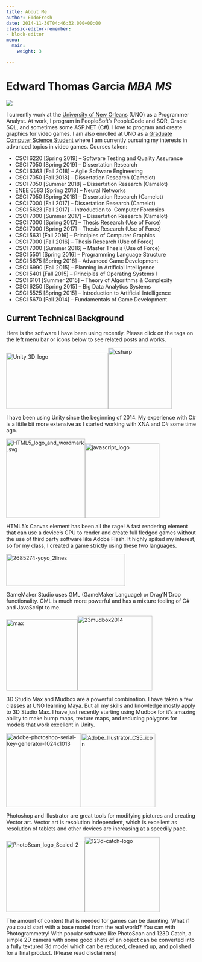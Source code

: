 ```yaml
---
title: About Me
author: ETdoFresh
date: 2014-11-30T04:46:32.000+00:00
classic-editor-remember:
- block-editor
menu:
  main:
    weight: 3

---
```

# Edward Thomas Garcia _MBA MS_

![](/uploads/uploads/2014/11/Garcia-Wedding-1121.jpg)

I currently work at the [University of New Orleans](http://www.uno.edu) (UNO) as a Programmer Analyst. At work, I program in PeopleSoft’s PeopleCode and SQR, Oracle SQL, and sometimes some ASP.NET (C#). I love to program and create graphics for video games. I am also enrolled at UNO as a [Graduate Computer Science Student](http://cs.uno.edu/academics/academics.php#master) where I am currently pursuing my interests in advanced topics in video games. Courses taken:

* CSCI 6220 \[Spring 2019\] – Software Testing and Quality Assurance
* CSCI 7050 \[Spring 2019\] – Dissertation Research
* CSCI 6363 \[Fall 2018\] – Agile Software Engineering
* CSCI 7050 \[Fall 2018\] – Dissertation Research (Camelot)
* CSCI 7050 \[Summer 2018\] – Dissertation Research (Camelot)
* ENEE 6583 \[Spring 2018\] – Neural Networks
* CSCI 7050 \[Spring 2018\] – Dissertation Research (Camelot)
* CSCI 7000 \[Fall 2017\] – Dissertation Research (Camelot)
* CSCI 5623 \[Fall 2017\] – Introduction to  Computer Forensics
* CSCI 7000 \[Summer 2017\] – Dissertation Research (Camelot)
* CSCI 7000 \[Spring 2017\] – Thesis Research (Use of Force)
* CSCI 7000 \[Spring 2017\] – Thesis Research (Use of Force)
* CSCI 5631 \[Fall 2016\] – Principles of Computer Graphics
* CSCI 7000 \[Fall 2016\] – Thesis Research (Use of Force)
* CSCI 7000 \[Summer 2016\] – Master Thesis (Use of Force)
* CSCI 5501 \[Spring 2016\] – Programming Language Structure
* CSCI 5675 \[Spring 2016\] – Advanced Game Development
* CSCI 6990 \[Fall 2015\] – Planning in Artificial Intelligence
* CSCI 5401 \[Fall 2015\] – Principles of Operating Systems I
* CSCI 6101 \[Summer 2015\] – Theory of Algorithms & Complexity
* CSCI 6250 \[Spring 2015\] – Big Data Analytics Systems
* CSCI 5525 \[Spring 2015\] – Introduction to Artificial Intelligence
* CSCI 5670 \[Fall 2014\] – Fundamentals of Game Development

## Current Technical Background

Here is the software I have been using recently. Please click on the tags on the left menu bar or icons below to see related posts and works.

[<img class="alignleft wp-image-123" src="http://www.etdofresh.com/wp-content/uploads/2014/12/Unity_3D_logo.png" alt="Unity_3D_logo" width="270" height="149" />](/?tag=unity)[<img class="alignnone wp-image-124" src="http://www.etdofresh.com/wp-content/uploads/2014/12/csharp.png" alt="csharp" width="169" height="162" />](/?tag=csharp)

I have been using Unity since the beginning of 2014. My experience with C# is a little bit more extensive as I started working with XNA and C# some time ago.

[<img class="alignleft wp-image-129" src="http://www.etdofresh.com/wp-content/uploads/2014/12/HTML5_logo_and_wordmark.svg_.png" alt="HTML5_logo_and_wordmark.svg" width="209" height="209" />](/?tag=html5)[<img class="alignnone wp-image-130" src="http://www.etdofresh.com/wp-content/uploads/2014/12/javascript_logo.png" alt="javascript_logo" width="197" height="197" />](/?tag=javascript)

HTML5’s Canvas element has been all the rage! A fast rendering element that can use a device’s GPU to render and create full fledged games without the use of third party software like Adobe Flash. It highly spiked my interest, so for my class, I created a game strictly using these two languages.

[<img class="alignnone wp-image-125" src="http://www.etdofresh.com/wp-content/uploads/2014/12/2685274-yoyo_2lines.png" alt="2685274-yoyo_2lines" width="315" height="85" />](/?tag=gamemaker)

GameMaker Studio uses GML (GameMaker Language) or Drag’N’Drop functionality. GML is much more powerful and has a mixture feeling of C# and JavaScript to me.

[<img class="alignleft wp-image-126" src="http://www.etdofresh.com/wp-content/uploads/2014/12/max.png" alt="max" width="189" height="189" />](/?tag=3dsmax)[<img class="alignnone wp-image-122" src="http://www.etdofresh.com/wp-content/uploads/2014/12/23mudbox2014.png" alt="23mudbox2014" width="198" height="198" />](/?tag=mudbox)

3D Studio Max and Mudbox are a powerful combination. I have taken a few classes at UNO learning Maya. But all my skills and knowledge mostly apply to 3D Studio Max. I have just recently starting using Mudbox for it’s amazing ability to make bump maps, texture maps, and reducing polygons for models that work excellent in Unity.

[<img class="alignleft wp-image-127" src="http://www.etdofresh.com/wp-content/uploads/2014/12/adobe-photoshop-serial-key-generator-1024x1013.png" alt="adobe-photoshop-serial-key-generator-1024x1013" width="198" height="196" />](/?tag=photoshop)[<img class="alignnone wp-image-128" src="http://www.etdofresh.com/wp-content/uploads/2014/12/Adobe_Illustrator_CS5_icon.png" alt="Adobe_Illustrator_CS5_icon" width="197" height="195" />](/?tag=illustrator)

Photoshop and Illustrator are great tools for modifying pictures and creating Vector art. Vector art is resolution independent, which is excellent as resolution of tablets and other devices are increasing at a speedily pace.

[<img class="alignleft wp-image-131" src="http://www.etdofresh.com/wp-content/uploads/2014/12/PhotoScan_logo_Scaled-2.jpg" alt="PhotoScan_logo_Scaled-2" width="208" height="189" /><img class="alignnone wp-image-132" src="http://www.etdofresh.com/wp-content/uploads/2014/12/123d-catch-logo.png" alt="123d-catch-logo" width="199" height="199" />](/?tag=photogrammetry)

The amount of content that is needed for games can be daunting. What if you could start with a base model from the real world? You can with Photogrammetry! With popular software like PhotoScan and 123D Catch, a simple 2D camera with some good shots of an object can be converted into a fully textured 3d model which can be reduced, cleaned up, and polished for a final product. \[Please read disclaimers\]